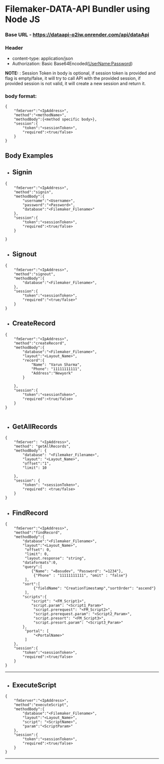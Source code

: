 # Filemaker-DATA-API Bundler using Node JS

### Base URL - https://dataapi-o2iw.onrender.com/api/dataApi

### Header

- content-type: application/json
- Authorization: Basic Base64Encoded(<UserName:Password>)

**NOTE:** : Session Token in body is optional, if session token is provided and flag is empty/false, it will try to call API with the provided session, if provided session is not valid, it will create a new session and return it.

### body format:

```
{
    "fmServer":"<IpAddress>",
    "method":"<methodName>",
    "methodBody":{<method specific body>},
    "session":{
        "token":"<sessionToken>",
        "required":<true/false>
    }
}

```

## Body Examples

- ## Signin

```
{
    "fmServer":"<IpAddress>",
    "method":"signin",
    "methodBody":{
        "username":"<Username>",
        "password":"<Password>",
        "database":"<Filemaker_Filename>"
    },
    "session":{
        "token":"<sessionToken>",
        "required":<true/false>
    }

}
```

- ## Signout

```
{
    "fmServer":"<IpAddress>",
    "method":"signout",
    "methodBody":{
        "database":"<Filemaker_Filename>",
    },
    "session":{
        "token":"<sessionToken>",
        "required":"<true/false>"
    }
}
```

- ## CreateRecord

```
{
    "fmServer":"<IpAddress>",
    "method":"createRecord",
    "methodBody":{
        "database":"<Filemaker_Filename>",
        "layout":"<Layout_Name>",
        "record":{
            "Name": "Varun Sharma",
            "Phone": "11111111111",
            "Address":"Newyork"
        }

    },
    "session":{
        "token":"<sessionToken>",
        "required":<true/false>
    }
}


```

- ## GetAllRecords

```
{
    "fmServer": "<IpAddress>",
    "method": "getAllRecords",
    "methodBody": {
        "database": "<Filemaker_Filename>",
        "layout": "<Layout_Name>",
        "offset":"1",
        "limit": 10

    },
    "session": {
        "token": "<sessionToken>",
        "required": <true/false>
    }
}
```

- ## FindRecord

```
{
    "fmServer":"<IpAddress>",
    "method":"findRecord",
    "methodBody":{
        "database":"<Filemaker_Filename>",
        "layout":"<Layout_Name>",
         "offset": 0,
         "limit": 0,
         "layout.response": "string",
        "dataformats":0,
        "query":[
            {"Name": "=Basudev", "Password": "=1234"},
             {"Phone" : "11111111111", "omit" : "false"}
         ],
        "sort":[
             {"fieldName": "CreationTimestamp","sortOrder": "ascend"}
         ],
        "scripts":{
            "script": "<FM_Script1>",
            "script.param": "<Script1_Param>"
             "script.prerequest": "<FM_Script2>",
             "script.prerequest.param": "<Script2_Param>",
             "script.presort": "<FM_Script3>",
             "script.presort.param": "<Script3_Param>"
        },
         "portal": [
             "<PortalName>"
         ]
    },
    "session":{
        "token":"<sessionToken>",
        "required":<true/false>
    }
}
```

---

- ## ExecuteScript

```
{
    "fmServer":"<IpAddress>",
    "method":"executeScript",
    "methodBody":{
        "database":"<Filemaker_Filename>",
        "layout":"<Layout_Name>",
        "script": "<ScriptName>",
        "param":"<ScriptParam>"
    },
    "session":{
        "token":"<sessionToken>",
        "required":<true/false>
    }
}
```

---
